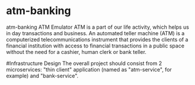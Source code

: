 # atm-banking
atm-banking
ATM Emulator
ATM is a part of our life activity, which helps us in day transactions and business. An automated teller machine (ATM) is a computerized telecommunications instrument that provides the clients of a financial institution with access to financial transactions in a public space without the need for a cashier, human clerk or bank teller.

#Infrastructure Design
The overall project should consist from 2 microservices: "thin client" application (named as "atm-service", for example) and "bank-service".
